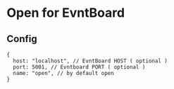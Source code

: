 # Open for EvntBoard

## Config

```json5
{
  host: "localhost", // EvntBoard HOST ( optional )
  port: 5001, // Evntboard PORT ( optional )
  name: "open", // by default open
}
```